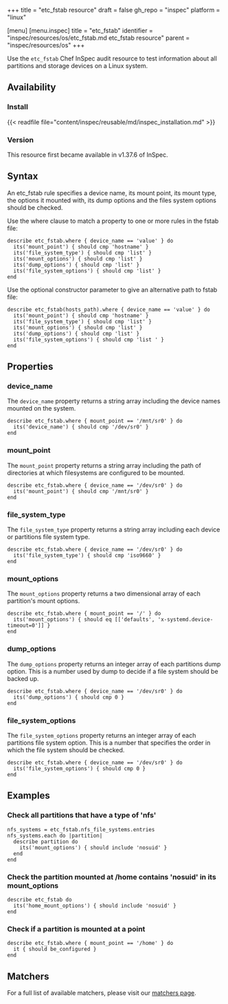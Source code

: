 +++
title = "etc_fstab resource"
draft = false
gh_repo = "inspec"
platform = "linux"

[menu]
  [menu.inspec]
    title = "etc_fstab"
    identifier = "inspec/resources/os/etc_fstab.md etc_fstab resource"
    parent = "inspec/resources/os"
+++

Use the `etc_fstab` Chef InSpec audit resource to test information about all partitions and storage devices on a Linux system.

## Availability

### Install

{{< readfile file="content/inspec/reusable/md/inspec_installation.md" >}}

### Version

This resource first became available in v1.37.6 of InSpec.

## Syntax

An etc_fstab rule specifies a device name, its mount point, its mount type, the options it mounted with,
its dump options and the files system options should be checked.

Use the where clause to match a property to one or more rules in the fstab file:

    describe etc_fstab.where { device_name == 'value' } do
      its('mount_point') { should cmp 'hostname' }
      its('file_system_type') { should cmp 'list' }
      its('mount_options') { should cmp 'list' }
      its('dump_options') { should cmp 'list' }
      its('file_system_options') { should cmp 'list' }
    end

Use the optional constructor parameter to give an alternative path to fstab file:

    describe etc_fstab(hosts_path).where { device_name == 'value' } do
      its('mount_point') { should cmp 'hostname' }
      its('file_system_type') { should cmp 'list' }
      its('mount_options') { should cmp 'list' }
      its('dump_options') { should cmp 'list' }
      its('file_system_options') { should cmp 'list ' }
    end

## Properties

### device_name

The `device_name` property returns a string array including the device names mounted on the system.

    describe etc_fstab.where { mount_point == '/mnt/sr0' } do
      its('device_name') { should cmp '/dev/sr0' }
    end

### mount_point

The `mount_point` property returns a string array including the path of directories at which filesystems are configured to be mounted.

    describe etc_fstab.where { device_name == '/dev/sr0' } do
      its('mount_point') { should cmp '/mnt/sr0' }
    end

### file_system_type

The `file_system_type` property returns a string array including each device or partitions file system type.

    describe etc_fstab.where { device_name == '/dev/sr0' } do
      its('file_system_type') { should cmp 'iso9660' }
    end

### mount_options

The `mount_options` property returns a two dimensional array of each partition's mount options.

    describe etc_fstab.where { mount_point == '/' } do
      its('mount_options') { should eq [['defaults', 'x-systemd.device-timeout=0']] }
    end

### dump_options

The `dump_options` property returns an integer array of each partitions dump option. This is a number used by dump to decide if a file system should be backed up.

    describe etc_fstab.where { device_name == '/dev/sr0' } do
      its('dump_options') { should cmp 0 }
    end

### file_system_options

The `file_system_options` property returns an integer array of each partitions file system option. This is a number that specifies the order in which the file system should be checked.

    describe etc_fstab.where { device_name == '/dev/sr0' } do
      its('file_system_options') { should cmp 0 }
    end

## Examples

### Check all partitions that have a type of 'nfs'

    nfs_systems = etc_fstab.nfs_file_systems.entries
    nfs_systems.each do |partition|
      describe partition do
        its('mount_options') { should include 'nosuid' }
      end
    end

### Check the partition mounted at /home contains 'nosuid' in its mount_options

    describe etc_fstab do
      its('home_mount_options') { should include 'nosuid' }
    end

### Check if a partition is mounted at a point

    describe etc_fstab.where { mount_point == '/home' } do
      it { should be_configured }
    end

## Matchers

For a full list of available matchers, please visit our [matchers page](/inspec/matchers/).
